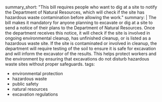 summary_short: "This bill requires people who want to dig at a site to notify the Department of Natural Resources, which will check if the site has hazardous waste contamination before allowing the work."
summary: |
  The bill makes it mandatory for anyone planning to excavate or dig at a site to send a notice of their plans to the Department of Natural Resources. Once the department receives this notice, it will check if the site is involved in ongoing environmental cleanup, has unfinished cleanup, or is listed as a hazardous waste site. If the site is contaminated or involved in cleanup, the department will require testing of the soil to ensure it is safe for excavation and will inform the excavator of the results. This helps protect workers and the environment by ensuring that excavations do not disturb hazardous waste sites without proper safeguards.
tags:
  - environmental protection
  - hazardous waste
  - public safety
  - natural resources
  - excavation regulations
